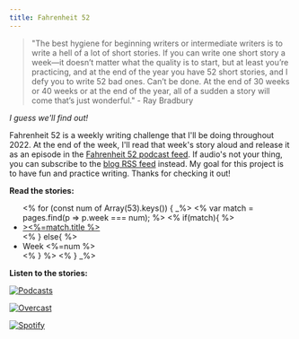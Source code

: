 ```yaml
---
title: Fahrenheit 52
---
```


> "The best hygiene for beginning writers or intermediate writers is to write a hell of a lot of short stories. If you can write one short story a week—it doesn’t matter what the quality is to start, but at least you’re practicing, and at the end of the year you have 52 short stories, and I defy you to write 52 bad ones. Can’t be done. At the end of 30 weeks or 40 weeks or at the end of the year, all of a sudden a story will come that’s just wonderful." - Ray Bradbury

*I guess we'll find out!*

Fahrenheit 52 is a weekly writing challenge that I'll be doing throughout 2022. At the end of the week, I'll read that week's story aloud and release it as an episode in the [Fahrenheit 52 podcast feed](/podcast.xml). If audio's not your thing, you can subscribe to the [blog RSS feed](/rss.xml) instead. My goal for this project is to have fun and practice writing. Thanks for checking it out!

**Read the stories:**

<ul>
<% for (const num of Array(53).keys()) { _%>
<% var match = pages.find(p => p.week === num); %>
<% if(match){ %>
<li><a href=<%=pathTo(match) %>><%=match.title %></a></li>
<% } else{ %>  
<li>Week <%=num %></li>
<% } %>
<% } _%>
</ul>

**Listen to the stories:**

<div class="podcasts">

[![Podcasts](podcasts.svg)](https://podcasts.apple.com/us/podcast/fahrenheit-52/id1600947555)

[![Overcast](overcast.svg)](https://overcast.fm/itunes1600947555)

[![Spotify](spotify.png)](https://open.spotify.com/show/0CatFy1udJkcp8OkwwXp4b)
</div>